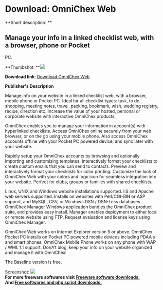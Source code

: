 # Download: OmniChex Web

**Short description: **

## Manage your info in a linked checklist web, with a browser, phone or Pocket
PC.

  
**Thumbshot: **![](http://www.freewarefiles.com/screenshot/omnichexweb_md.gif)   
  
**Download link:** [Download OmniChex Web](http://freesoftwares.boysofts.com/OmniChex-Web_program_9994.html)  
  

**Publisher's Description**  
  

Manage info on your website in a linked checklist web, with a browser, mobile
phone or Pocket PC. Ideal for all checklist types: task, to do, shopping,
meeting notes, travel, packing, bookmark, wish, wedding registry, recipe,
direction etc. Increase the value of your hosted, personal or corporate
website with interactive OmniChex products.

OmniChex enables you to manage your information in account(s) with hyperlinked
checklists. Access OmniChex online securely from your web browser, or on the
go using your mobile phone. Also access OmniChex accounts offline with your
Pocket PC powered device, and sync later with your website.

Rapidly setup your OmniChex accounts by browsing and optionally importing and
customizing templates. Interactively format your checklists to create custom
emails that you can send to contacts. Preview and interactively format your
checklists for color printing. Customize the look of OmniChex Web with your
colors and logo icon for seamless integration into your website. Perfect for
clubs, groups or families with shared checklists.

Linux, UNIX and Windows website installations supported. IIS and Apache web
servers supported. Installs on websites with Perl/CGI-BIN or ASP support, and
MySQL, CSV, or Windows DSN / DSN-Less databases. OmniChex Manager Windows
application bundles the OmniChex product suite, and provides easy install.
Manager enables deployment to either local or remote website using FTP.
Request evaluation and license keys using OmniChex Manager.

OmniChex Web works on Internet Explorer version 5 or above. OmniChex Pocket PC
installs on Pocket PC powered mobile devices including PDAA's and smart
phones. OmniChex Mobile Phone works on any phone with WAP / WML 1.1 support.
DonA't blog, keep your info on your website organized and manage it with
OmniChex!

The Baseline version is free.

  
  
Screenshot: ![](http://www.freewarefiles.com/screenshot/omnichexweb.gif)  
**For more freeware softwares visit [Freeware software downloads.](http://freesoftwares.boysofts.com/)**   
**And [Free softwares and php script downloads.](http://www.boysofts.com/)**

